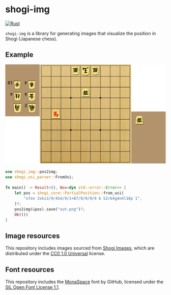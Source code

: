 # shogi-img

[![Rust](https://github.com/sugyan/shogi-img/actions/workflows/rust.yml/badge.svg?branch=main)](https://github.com/sugyan/shogi-img/actions/workflows/rust.yml)

`shogi-img` is a library for generating images that visualize the position in Shogi (Japanese chess).

## Example

![](shogi-img/images/example.png)

```rust
use shogi_img::pos2img;
use shogi_usi_parser::FromUsi;

fn main() -> Result<(), Box<dyn std::error::Error>> {
    let pos = shogi_core::PartialPosition::from_usi(
        "sfen 3sks3/9/4S4/9/1+B7/9/9/9/9 b S2rb4g4n4l18p 1",
    )?;
    pos2img(&pos).save("out.png")?;
    Ok(())
}
```

## Image resources

This repository includes images sourced from [Shogi Images](https://sunfish-shogi.github.io/shogi-images), which are distributed under the [CC0 1.0 Universal](https://github.com/sunfish-shogi/shogi-images?tab=CC0-1.0-1-ov-file#readme) license.

## Font resources

This repository includes the [MonaSpace](https://github.com/githubnext/monaspace) font by GitHub, licensed under the [SIL Open Font License 1.1](https://github.com/githubnext/monaspace?tab=OFL-1.1-1-ov-file#readme).
